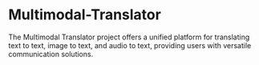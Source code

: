 # Multimodal-Translator
The Multimodal Translator project offers a unified platform for translating text to text, image to text, and audio to text, providing users with versatile communication solutions. 
